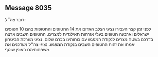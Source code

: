 ## Message 8035

דובר צה״ל:

לפני זמן קצר העבירו נציגי הצלב האדום את 14 החטופים והחטופות בהם 10 חטופים ישראלים וארבעה חטופים בעלי אזרחות תאילנדית למצרים.
החטופים השבים ארצה בדרכם בשטח מצרים לנקודת המפגש עם כוחותינו בכרם שלום. 
נציגי מערכת הביטחון יאמתו את זהות החטופים השבים בנקודת המפגש. 
נציגי צה״ל מעדכנים את משפחותיהם באופן שוטף.

